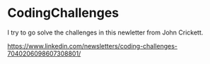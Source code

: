 # CodingChallenges

I try to go solve the challenges in this newletter from John Crickett.

https://www.linkedin.com/newsletters/coding-challenges-7040206098607308801/
